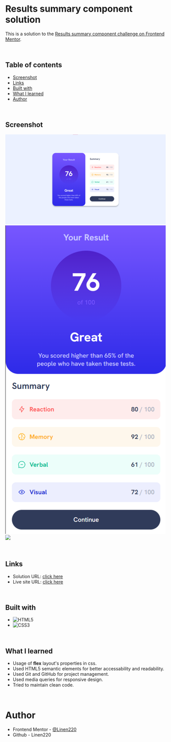 # Results summary component solution

This is a solution to the [Results summary component challenge on Frontend Mentor](https://www.frontendmentor.io/challenges/results-summary-component-CE_K6s0maV). 

<br>

## Table of contents

- [Screenshot](#screenshot)
- [Links](#links)
- [Built with](#built-with)
- [What I learned](#what-i-learned)
- [Author](#author)

<br>

## Screenshot

![](./assets/images/Screenshot_1.png)
![](./assets/images/Screenshot_2.png)
![](./assets/images/Screenshot_3.png)

<br>

## Links

- Solution URL: [click here](https://www.frontendmentor.io/solutions/first-challenge-W_QW_7g8db)
- Live site URL: [click here](https://linen220.github.io/tarjeta-resumen/)

<br>

## Built with

- ![HTML5](https://img.shields.io/badge/html5-%23E34F26.svg?style=for-the-badge&logo=html5&logoColor=white)   
- ![CSS3](https://img.shields.io/badge/css3-%231572B6.svg?style=for-the-badge&logo=css3&logoColor=white)   

<br>

## What I learned

* Usage of **flex** layout's properties in css.
* Used HTML5 semantic elements for better accessability and readability.
* Used Git and GitHub for project management.
* Used media queries for responsive design.
* Tried to maintain clean code.

<br>

# Author

- Frontend Mentor - [@Linen220](https://www.frontendmentor.io/profile/Linen220)
- Github - Linen220

<br>